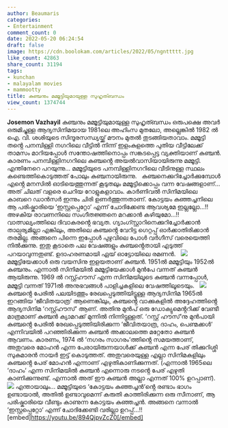 ```yaml
---
author: Beaumaris
categories:
- Entertainment
comment_count: 0
date: 2022-05-20 06:24:54
draft: false
image: https://cdn.boolokam.com/articles/2022/05/ngnttttt.jpg
like_count: 42863
share_count: 31194
tags:
- kunchan
- malayalam movies
- mammootty
title: കുഞ്ചനും മമ്മൂട്ടിയുമായുള്ള സുഹൃത്ബന്ധം
view_count: 1374744
---
```


**Josemon Vazhayil** കുഞ്ചനും മമ്മൂട്ടിയുമായുള്ള സുഹൃത്ബന്ധം ഒരുപക്ഷെ അവർ ഒരുമിച്ചുള്ള ആദ്യസിനിമയായ 1981ലെ അഹിംസ മുതലോ, അല്ലെങ്കിൽ 1982 ൽ ഐ. വി. ശശിയുടെ സിന്ദൂരസന്ധ്യയ്ക്ക് മൗനം മുതൽ തുടങ്ങിയതാവാം. മമ്മൂട്ടി തൻ്റെ പനമ്പിള്ളി നഗറിലെ വീട്ടിൽ നിന്ന് ഇളംകുളത്തെ പുതിയ വീട്ടിലേക്ക് താമസം മാറിയപ്പോൾ സന്തോഷത്തിനൊപ്പം സങ്കടപ്പെട്ട വ്യക്തിയാണ് കുഞ്ചൻ. കാരണം പനമ്പിള്ളിനഗറിലെ കുഞ്ചൻ്റെ അയൽവാസിയായിരുന്നു മമ്മൂട്ടി. എന്തിനേറെ പറയുന്നു... മമ്മൂട്ടിയുടെ പനമ്പിള്ളിനഗറിലെ വീടിനുള്ള സ്ഥലം കണ്ടെത്തികൊടുത്തത് പോലും കുഞ്ചനായിരുന്നു. &nbsp; കുഞ്ചനെക്കുറിച്ചോർക്കുമ്പോൾ എൻ്റെ മനസിൽ ഓടിയെത്തുന്നത് കൂടുതലും മമ്മൂട്ടിക്കൊപ്പം വന്ന വേഷങ്ങളാണ്... അത് ചിലത് വളരെ ചെറിയ റോളുകളാവാം. കാർണിവൽ സിനിമയിലെ കാബറെ ഡാൻസർ ഇന്നും ചിരി ഉണർത്തുന്നതാണ്. കോട്ടയം കുഞ്ഞച്ചനിലെ ആ പരിഷ്കാരിയെ ‘ഇസ്റ്റപ്പെറ്റോ‘ എന്ന് ചോദിക്കേണ്ട ആവശ്യമേ ഇല്ലല്ലോ...!! അഴകിയ രാവണനിലെ സംഗീതജ്ഞനെ മറക്കാൻ കഴിയുമോ...!! വാത്സല്യംത്തിലെ ദിവാകരൻ്റെ ഭവ്യത. ഗ്യാംഗ്സ്റ്റാറിനെക്കുറിച്ചോർക്കാൻ താല്പര്യമില്ലാ എങ്കിലും, അതിലെ കുഞ്ചൻ്റെ വേറിട്ട ഗെറ്റപ്പ് ഓർക്കാതിരിക്കാൻ തരമില്ല. അങ്ങനെ പിന്നെ ഇപ്പോൾ പുഴുവിലെ പോൾ വർഗീസ് വരെയെത്തി നിൽക്കുന്നു. ഇതു കൂടാതെ പല വേഷങ്ങളും കുഞ്ചൻ്റെതായി എടുത്ത് പറയാവുന്നതുണ്ട്. ഉദാഹരണമായി ഏയ് ഓട്ടോയിലെ രമണൻ. &nbsp; ![](https://cdn.boolokam.com/articles/2022/05/ngnttttt.jpg) മമ്മൂട്ടിയേക്കാൾ ഒരു വയസിനു ഇളയതാണ് കുഞ്ചൻ. 1951ൽ മമ്മൂട്ടിയും 1952ൽ കുഞ്ചനും. എന്നാൽ സിനിമയിൽ മമ്മൂട്ടിയേക്കാൾ മുൻപേ വന്നത് കുഞ്ചൻ ആയിരുന്നു. 1969 ൽ റസ്റ്റ്ഹൗസ് എന്ന സിനിമയിലൂടെ കുഞ്ചൻ വന്നപ്പോൾ, മമ്മൂട്ടി വന്നത് 1971ൽ അനുഭവങ്ങൾ പാളിച്ചകളിലെ വേഷത്തിലൂടെയും. &nbsp; ![](https://cdn.boolokam.com/articles/2022/05/ooop.jpg) കുഞ്ചൻ്റെ പേരിൽ പലയിടത്തും രേഖപ്പെടുത്തിയിട്ടൂള്ള ആദ്യസിനിമ 1965ൽ ഇറങ്ങിയ ‘ജീവിതയാത്ര‘ ആണെങ്കിലും, കുഞ്ചൻ്റെ വാക്കുകളിൽ അദ്ദേഹത്തിൻ്റെ ആദ്യസിനിമ ‘റസ്റ്റ്ഹൗസ്‘ ആണ്. അതിനു മുൻപ് ഒരു ഡോക്യുമെൻ്ററിക്ക് വേണ്ടീ മാത്രമാണ് കുഞ്ചൻ ക്യാമറക്ക് മുന്നിൽ നിന്നിട്ടുള്ളത്. ‘റസ്റ്റ് ഹൗസ്‘നു മുൻപായി കുഞ്ചൻ്റെ പേരിൽ രേഖപ്പെടുത്തിയിരിക്കുന്ന ‘ജീവിതയാത്ര, ദാഹം, പെണ്മക്കൾ‘ എന്നിവയിൽ പറഞ്ഞിരിക്കുന്ന കുഞ്ചൻ അക്കാലത്തെ മറ്റേതോ കുഞ്ചൻ ആവണം. കാരണം, 1974 ൽ ‘നഗരം സാഗരം‘ത്തിൻ്റെ സമയത്താണ്, അതുവരെ മോഹൻ എന്ന പേരായിരുന്നയാൾക്ക് കുഞ്ചൻ എന്ന പേര് തിക്കുറിശ്ശി സുകുമാരന്‍ നായർ ഇട്ട് കൊടുത്തത്. അതുവരെയുള്ള എല്ലാ സിനിമകളിലും കുഞ്ചൻ്റെ പേര് മോഹൻ എന്നാണ് എഴുതികാണിക്കുന്നത്. (എന്നാൽ 1965ലെ ‘ദാഹം‘ എന്ന സിനിമയിൽ കുഞ്ചൻ എന്നൊരു നടൻ്റെ പേര് എഴുതി കാണിക്കുന്നുണ്ട്. എന്നാൽ അത് ഈ കുഞ്ചൻ അല്ലാ എന്നത് 100% ഉറപ്പാണ്). &nbsp; ![](https://cdn.boolokam.com/articles/2022/05/grrgrgrg.jpg) എന്തായാലും... മമ്മൂട്ടിയുടെ ‘കോട്ടയം കുഞ്ഞച്ചൻ‘ൻ്റെ രണ്ടാം ഭാഗം ഉണ്ടായാൽ, അതിൽ ഉണ്ടാവുമെന്ന് കരുതി കാത്തിരിക്കുന്ന ഒരു സീനാണ്, ആ പരിഷ്കാരിയെ വീണ്ടും കാണുന്ന കോട്ടയം കുഞ്ഞച്ചൻ. അങ്ങനെ വന്നാൽ ‘ഇസ്റ്റപ്പെറ്റോ‘ എന്ന് ചോദിക്കേണ്ടി വരില്ലാ ഉറപ്പ്...!! &nbsp; [embed]https://youtu.be/894QjpvZcZ0[/embed]